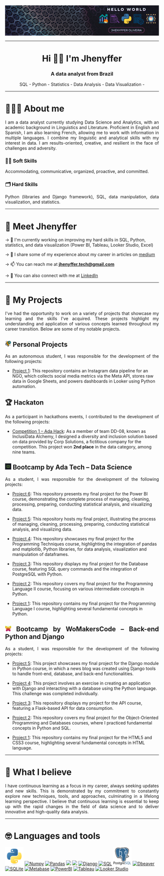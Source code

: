 [![Hello world!](header.png)](https://github.com/JhenyfferOliveira?tab=repositories)

---

<h1 align="center">Hi 👋🏾 I'm Jhenyffer</h1>
<h3 align="center">A data analyst from Brazil</h3>


<div align="center" > SQL - Python -  Statistics - Data Analysis - Data Visualization - </div>


---

<h1 align="left">👩🏾‍💻 About me</h1>
<div align="justify">
  <p>
    I am a data analyst currently studying Data Science and Analytics, with an academic background in Linguistics and Literature. Proficient in English and Spanish, I am also learning French, allowing me to work with information in multiple languages. I combine my linguistic and analytical skills with my interest in data. I am results-oriented, creative, and resilient in the face of challenges and adversity.
  </p>
  <p>
  <h3>🤝🏾 Soft Skills</h3>
    Accommodating, communicative, organized, proactive, and committed.
  <h3>🗂️ Hard Skills</h3>
    Python (libraries and Django framework), SQL, data manipulation, data visualization, and statistics.
  </p>
</div>

---

<h1 align="left">🎯 Meet Jhenyffer</h1>

-> 🌱 I'm currently working on improving my hard skills in SQL, Python, statistics, and data visualization (Power BI, Tableau, Looker Studio, Excel)

-> 📝 I share some of my experience about my career in articles on [medium](https://medium.com/@jhenyffer-oliveira)

-> 📫 You can reach me at **jhenyffer.tech@gmail.com**

-> 💬 You can also connect with me at [LinkedIn](https://linkedin.com/in/jhenyfferoliveira)

---

<h1 align="left">🚀 My Projects</h1>
<div align="justify">I've had the opportunity to work on a variety of projects that showcase my learning and the skills I've acquired. These projects highlight my understanding and application of various concepts learned throughout my career transition. Below are some of my notable projects.</div>

<div align="justify"><h2><img src="estudos-independentes.png" alt="Computador" width="20" height="20"/> Personal Projects</h2></div>
<div align="justify">As an autonomous student, I was responsible for the development of the following projects:</div>

+ [Project 1](https://github.com/JhenyfferOliveira/etl-espaco-logos): This repository contains an Instagram data pipeline for an NGO, which collects social media metrics via the Meta API, stores raw data in Google Sheets, and powers dashboards in Looker using Python automation.


<div align="justify"><h2>🏆 Hackaton</h2></div>
<div align="justify">As a participant in hackathons events, I contributed to the development of the following projects:</div>

+ [Competition 1 – Ada Hack](https://github.com/JhenyfferOliveira/Hackaton-ADAHACK): As a member of team DD-08, known as InclusiData Alchemy, I designed a diversity and inclusion solution based on data provided by Corp Solutions, a fictitious company for the competition. This project won **2nd place** in the data category, among nine teams.

 
<div align="justify"><h2><a href="https://ada.tech/" target="_blank" rel="noreferrer"> <img src="adatech.jpg" alt="Ada Tech" width="20" height="20"/></a> Bootcamp by Ada Tech – Data Science</h2></div>
<div align="justify">As a student, I was responsible for the development of the following projects:</div>

+ [Project 6](https://github.com/JhenyfferOliveira/Projeto-PowerBI-Ada): This repository presents my final project for the Power BI course, demonstrating the complete process of managing, cleaning, processing, preparing, conducting statistical analysis, and visualizing data.

+ [Project 5](https://github.com/JhenyfferOliveira/Projeto-Estatistica-Ada): This repository hosts my final project, illustrating the process of managing, cleaning, processing, preparing, conducting statistical analysis, and visualizing data.

+ [Project 4](https://github.com/JhenyfferOliveira/Projeto-AnaliseDados-Ada): This repository showcases my final project for the Programming Techniques course, highlighting the integration of pandas and matplotlib, Python libraries, for data analysis, visualization and manipulation of dataframes.

+ [Project 3](https://github.com/JhenyfferOliveira/Projeto-BancodeDados-Ada): This repository displays my final project for the Database course, featuring SQL query commands and the integration of PostgreSQL with Python.

+ [Project 2](https://github.com/JhenyfferOliveira/Projeto-LPII-Ada): This repository covers my final project for the Programming Language II course, focusing on various intermediate concepts in Python.

+ [Project 1](https://github.com/JhenyfferOliveira/Projeto-LPI): This repository contains my final project for the Programming Language I course, highlighting several fundamental concepts in Python.


<div align="justify"><h2><a href="https://womakerscode.org/" target="_blank" rel="noreferrer"> <img src="womakerscode.png" alt="WoMakersCode" width="20" height="18"/></a> Bootcamp by WoMakersCode – Back-end Python and Django</h2></div>
<div align="justify">As a student, I was responsible for the development of the following projects:</div>

+ [Project 5](https://github.com/JhenyfferOliveira/BlogNoticias-Django-WoMakersCode): This project showcases my final project for the Django module in Python course, in which a news blog was created using Django tools to handle front-end, database, and back-end functionalities.

+ [Project 4](https://github.com/JhenyfferOliveira/ProjetoCurso-Django-WoMakersCode): This project involves an exercise in creating an application with Django and interacting with a database using the Python language. This challenge was completed individually.

+ [Project 3](https://github.com/JhenyfferOliveira/Flask-API-WoMakersCode): This repository displays my project for the API course, featuring a Flask-based API for data consumption.

+ [Project 2](https://github.com/JhenyfferOliveira/POO-BD-WoMakersCode): This repository covers my final project for the Object-Oriented Programming and Databases courses, where I practiced fundamental concepts in Python and SQL.

+ [Project 1](https://github.com/JhenyfferOliveira/HTML5-CSS3-WoMakersCode): This repository contains my final project for the HTML5 and CSS3 course, highlighting several fundamental concepts in HTML language.


---

<h1 align="left">🔎 What I believe</h1>
<div align="justify">I have continuous learning as a focus in my career, always seeking updates and new skills. This is demonstrated by my commitment to constantly explore new techniques, tools, and approaches, culminating in a lifelong learning perspective. I believe that continuous learning is essential to keep up with the rapid changes in the field of data science and to deliver innovative and high-quality data analysis.</div>

---

<h1 align="left">🤓 Languages and tools</h1>
<a href="https://www.python.org" target="_blank" rel="noreferrer"><img src="https://raw.githubusercontent.com/devicons/devicon/master/icons/python/python-original.svg" alt="Python" height="60"></a>
<a href="https://numpy.org/" target="_blank" rel="noreferrer"><img src="https://www.svgrepo.com/show/354127/numpy.svg" alt="Numpy" height="60"></a>
<a href="https://pandas.pydata.org/" target="_blank" rel="noreferrer"><img src="https://upload.wikimedia.org/wikipedia/commons/2/22/Pandas_mark.svg" alt="Pandas" height="80"></a>
<a href="https://seaborn.pydata.org/" target="_blank" rel="noreferrer"><img src="https://seaborn.pydata.org/_images/logo-mark-lightbg.svg" width="80"></a>
<a href="https://matplotlib.org/" target="_blank" rel="noreferrer"><img src="https://upload.wikimedia.org/wikipedia/commons/8/84/Matplotlib_icon.svg" width="70"></a>
<a href="https://www.djangoproject.com/" target="_blank" rel="noreferrer"><img src="https://www.svgrepo.com/show/373554/django.svg" alt="Django" height="60"></a>
<a href="https://pt.wikipedia.org/wiki/SQL" target="_blank" rel="noreferrer"><img src="https://upload.wikimedia.org/wikipedia/commons/8/87/Sql_data_base_with_logo.png" alt="SQL" height="60"></a>
<a href="https://www.postgresql.org" target="_blank" rel="noreferrer"><img src="https://raw.githubusercontent.com/devicons/devicon/master/icons/postgresql/postgresql-original-wordmark.svg" alt="PostgreSQL" height="60"></a>
<a href="https://dbeaver.io/" target="_blank" rel="noreferrer"><img src="https://dbeaver.io/wp-content/uploads/2015/09/beaver-head.png" alt="Dbeaver" height="60"></a>
<a href="https://sqlite.org/" target="_blank" rel="noreferrer"><img src="https://www.svgrepo.com/show/374094/sqlite.svg" alt="SQLite" height="60"></a>
<a href="https://www.metabase.com/" target="_blank" rel="noreferrer"><img src="https://www.svgrepo.com/show/354063/metabase.svg" alt="Metabase" height="60"></a>
<a href="https://powerbi.microsoft.com/pt-br/" target="_blank" rel="noreferrer"><img src="https://upload.wikimedia.org/wikipedia/commons/c/cf/New_Power_BI_Logo.svg" alt="PowerBI" height="60"></a>
<a href="https://www.tableau.com/" target="_blank" rel="noreferrer"><img src="https://cdn.freelogovectors.net/wp-content/uploads/2023/05/tableau_logo-freelogovectors.net_.png" alt="Tableau" height="60"></a>
<a href="https://looker.com/" target="_blank" rel="noreferrer"><img src="https://www.svgrepo.com/show/354012/looker-icon.svg" alt="Looker Studio" width="60"></a>
